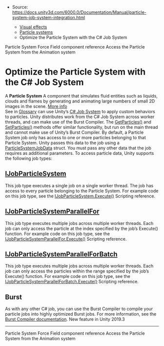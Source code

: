 * Source: https://docs.unity3d.com/6000.0/Documentation/Manual/particle-system-job-system-integration.html

  * [Visual effects](https://docs.unity3d.com/6000.0/Documentation/Manual/visual-effects.html)
  * [Particle systems](https://docs.unity3d.com/6000.0/Documentation/Manual/ParticleSystems.html)
  * Optimize the Particle System with the C# Job System


[](https://docs.unity3d.com/6000.0/Documentation/Manual/class-ParticleSystemForceField.html)
Particle System Force Field component reference
[](https://docs.unity3d.com/6000.0/Documentation/Manual/access-particle-system-from-animation.html)
Access the Particle System from the Animation system
# Optimize the Particle System with the C# Job System
A **Particle System** A component that simulates fluid entities such as liquids, clouds and flames by generating and animating large numbers of small 2D images in the scene. [More info](https://docs.unity3d.com/6000.0/Documentation/Manual/class-ParticleSystem.html)  
See in [Glossary](https://docs.unity3d.com/6000.0/Documentation/Manual/Glossary.html#particlesystem) can use Unity’s [C# Job System](https://docs.unity3d.com/6000.0/Documentation/Manual/job-system.html) to apply custom behaviors to particles.
Unity distributes work from the C# Job System across worker threads, and can make use of the Burst Compiler. The [GetParticles()](https://docs.unity3d.com/6000.0/Documentation/ScriptReference/ParticleSystem.GetParticles.html) and [SetParticles()](https://docs.unity3d.com/6000.0/Documentation/ScriptReference/ParticleSystem.SetParticles.html) methods offer similar functionality, but run on the main thread and cannot make use of Unity’s Burst Compiler. 
By default, a Particle System job only has access to one or more particles belonging to that Particle System. Unity passes this data to the job using a [ParticleSystemJobData](https://docs.unity3d.com/6000.0/Documentation/ScriptReference/ParticleSystemJobs.ParticleSystemJobData.html) struct. You must pass any other data that the job requires as additional parameters.
To access particle data, Unity supports the following job types:
## [IJobParticleSystem](https://docs.unity3d.com/6000.0/Documentation/ScriptReference/ParticleSystemJobs.IJobParticleSystem.html)
This job type executes a single job on a single worker thread. The job has access to every particle belonging to the Particle System. For example code on this job type, see the [IJobParticleSystem.Execute()](https://docs.unity3d.com/6000.0/Documentation/ScriptReference/ParticleSystemJobs.IJobParticleSystem.Execute.html) Scripting reference.
## [IJobParticleSystemParallelFor](https://docs.unity3d.com/6000.0/Documentation/ScriptReference/ParticleSystemJobs.IJobParticleSystemParallelFor.html)
This job type executes multiple jobs across multiple worker threads. Each job can only access the particle at the index specified by the job’s Execute() function. For example code on this job type, see the [IJobParticleSystemParallelFor.Execute()](https://docs.unity3d.com/6000.0/Documentation/ScriptReference/ParticleSystemJobs.IJobParticleSystemParallelFor.Execute.html) Scripting reference.
## [IJobParticleSystemParallelForBatch](https://docs.unity3d.com/6000.0/Documentation/ScriptReference/ParticleSystemJobs.IJobParticleSystemParallelForBatch.html)
This job type executes multiple jobs across multiple worker threads. Each job can only access the particles within the range specified by the job’s Execute() function. For example code on this job type, see the [IJobParticleSystemParallelForBatch.Execute()](https://docs.unity3d.com/6000.0/Documentation/ScriptReference/ParticleSystemJobs.IJobParticleSystemParallelForBatch.Execute.html) Scripting reference.
## Burst
As with any other C# job, you can use the Burst Compiler to compile your particle jobs into highly optimized Burst jobs. For more information, see the [Burst Compiler documentation](https://docs.unity3d.com/Packages/com.unity.burst@latest/index.html).
New feature in Unity 2019.3
* * *
[](https://docs.unity3d.com/6000.0/Documentation/Manual/class-ParticleSystemForceField.html)
Particle System Force Field component reference
[](https://docs.unity3d.com/6000.0/Documentation/Manual/access-particle-system-from-animation.html)
Access the Particle System from the Animation system

